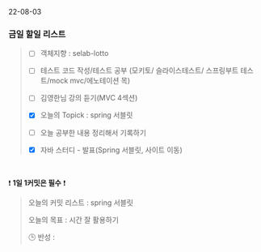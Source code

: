 22-08-03
### 금일 할일 리스트


> - [ ]  객체지향 : selab-lotto 
> 
> -[ ] 테스트 코드 작성/테스트 공부 (모키토/ 슬라이스테스트/ 스프링부트 테스트/mock mvc/에노테이션 목)
>
> - [ ]  김영한님 강의 듣기(MVC 4섹션)
>
> - [X]  오늘의 Topick : spring 서블릿
>
> - [ ]  오늘 공부한 내용 정리해서 기록하기
>
> - [X]  자바 스터디 - 발표(Spring 서블릿, 사이트 이동)
>


<br/>

❗ **1일 1커밋은 필수** ❗
> 오늘의 커밋 리스트 : spring 서블릿
>
> 오늘의 목표  : 시간 잘 활용하기
>
> 🕒 반성 :
>
>       

<br/>